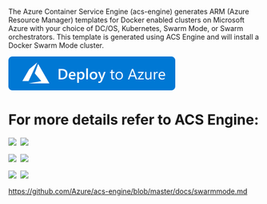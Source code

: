 The Azure Container Service Engine (acs-engine) generates ARM (Azure Resource Manager) templates for Docker enabled clusters on Microsoft Azure with your choice of DC/OS, Kubernetes, Swarm Mode, or Swarm orchestrators. This template is generated using ACS Engine and will install a Docker Swarm Mode cluster.

<a href="https://portal.azure.com/#create/Microsoft.Template/uri/https%3A%2F%2Fraw.githubusercontent.com%2Fazure%2Fazure-quickstart-templates%2Fmaster%2F101-acsengine-swarmmode%2Fazuredeploy.json" target="_blank">
    <img src="https://raw.githubusercontent.com/Azure/azure-quickstart-templates/master/1-CONTRIBUTION-GUIDE/images/deploytoazure.svg?sanitize=true"/>
</a>

# For more details refer to ACS Engine: 

<IMG SRC="https://azurequickstartsservice.blob.core.windows.net/badges/101-acsengine-swarmmode/PublicLastTestDate.svg" />&nbsp;
<IMG SRC="https://azurequickstartsservice.blob.core.windows.net/badges/101-acsengine-swarmmode/PublicDeployment.svg" />&nbsp;

<IMG SRC="https://azurequickstartsservice.blob.core.windows.net/badges/101-acsengine-swarmmode/FairfaxLastTestDate.svg" />&nbsp;
<IMG SRC="https://azurequickstartsservice.blob.core.windows.net/badges/101-acsengine-swarmmode/FairfaxDeployment.svg" />&nbsp;

<IMG SRC="https://azurequickstartsservice.blob.core.windows.net/badges/101-acsengine-swarmmode/BestPracticeResult.svg" />&nbsp;
<IMG SRC="https://azurequickstartsservice.blob.core.windows.net/badges/101-acsengine-swarmmode/CredScanResult.svg" />&nbsp;

https://github.com/Azure/acs-engine/blob/master/docs/swarmmode.md

